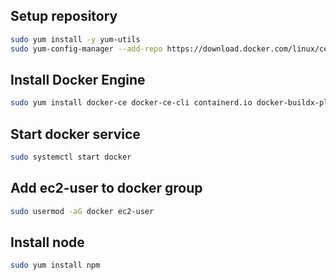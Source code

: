 ## Setup repository
```bash
sudo yum install -y yum-utils
sudo yum-config-manager --add-repo https://download.docker.com/linux/centos/docker-ce.repo
```

## Install Docker Engine
```bash
sudo yum install docker-ce docker-ce-cli containerd.io docker-buildx-plugin docker-compose-plugin
```

## Start docker service
```bash
sudo systemctl start docker
```

## Add ec2-user to docker group

```bash
sudo usermod -aG docker ec2-user
```

## Install node
```bash
sudo yum install npm
```

